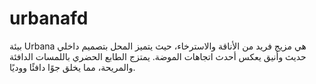 # urbanafd
بيئة Urbana هي مزيج فريد من الأناقة والاسترخاء، حيث يتميز المحل بتصميم داخلي حديث وأنيق يعكس أحدث اتجاهات الموضة. يمتزج الطابع الحضري باللمسات الدافئة والمريحة، مما يخلق جوًا دافئًا ووديًا.
